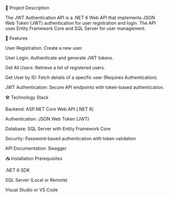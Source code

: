 📌 Project Description

The JWT Authentication API is a .NET 6 Web API that implements JSON Web Token (JWT) authentication for user registration and login. The API uses Entity Framework Core and SQL Server for user management.

🚀 Features

User Registration: Create a new user.

User Login: Authenticate and generate JWT tokens.

Get All Users: Retrieve a list of registered users.

Get User by ID: Fetch details of a specific user (Requires Authentication).

JWT Authentication: Secure API endpoints with token-based authentication.

🛠️ Technology Stack

Backend: ASP.NET Core Web API (.NET 6)

Authentication: JSON Web Token (JWT)

Database: SQL Server with Entity Framework Core

Security: Password-based authentication with token validation

API Documentation: Swagger

📥 Installation Prerequisites

.NET 6 SDK

SQL Server (Local or Remote)

Visual Studio or VS Code
